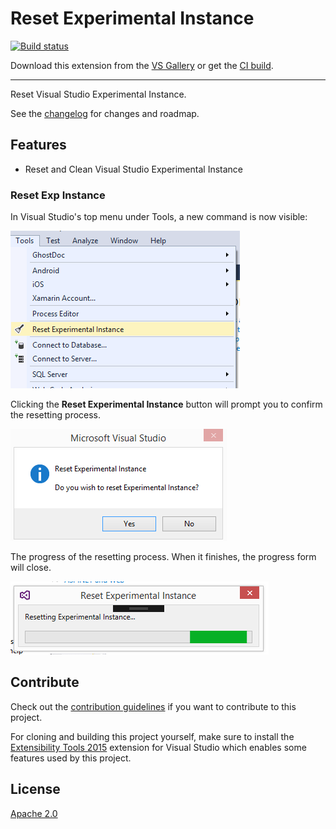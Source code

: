# Reset Experimental Instance

[![Build status](https://ci.appveyor.com/api/projects/status/r8y1mvw2g66dl11y?svg=true)](https://ci.appveyor.com/project/benbazus/experimentalinstancereset)

<!-- Update the VS Gallery link after you upload the VSIX-->
Download this extension from the [VS Gallery](https://visualstudiogallery.msdn.microsoft.com/[GuidFromGallery])
or get the [CI build](http://vsixgallery.com/extension/a452f910-6b6e-4ebd-952f-d8f1cd8c09b4/).

---------------------------------------

Reset Visual Studio Experimental Instance.

See the [changelog](CHANGELOG.md) for changes and roadmap.

## Features

- Reset and Clean Visual Studio Experimental Instance

### Reset Exp Instance
In Visual Studio's top menu under Tools, a new command is now visible:


![Context Menu](art/context-menu.png)


Clicking the **Reset Experimental Instance** button will prompt you to confirm
the resetting process.

![Prompt](art/Prompt.png)


The progress of the resetting process. When it finishes, the progress form will close.

![Progress](art/progress.png)


## Contribute
Check out the [contribution guidelines](CONTRIBUTING.md)
if you want to contribute to this project.


For cloning and building this project yourself, make sure
to install the
[Extensibility Tools 2015](https://visualstudiogallery.msdn.microsoft.com/ab39a092-1343-46e2-b0f1-6a3f91155aa6)
extension for Visual Studio which enables some features
used by this project.


## License
[Apache 2.0](LICENSE)